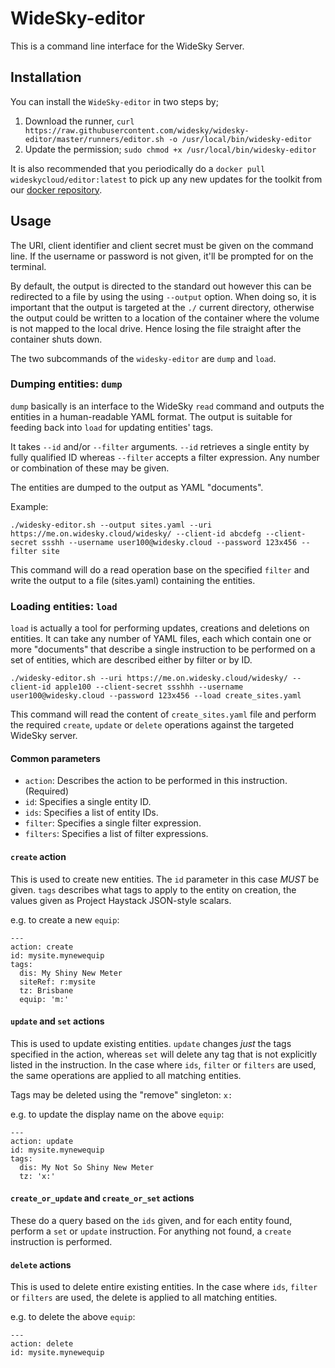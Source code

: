 # WideSky-editor

This is a command line interface for the WideSky Server.

## Installation

You can install the `WideSky-editor` in two steps by;
1. Download the runner, `curl
    https://raw.githubusercontent.com/widesky/widesky-editor/master/runners/editor.sh
    -o /usr/local/bin/widesky-editor`
2. Update the permission; `sudo chmod +x /usr/local/bin/widesky-editor`
 
It is also recommended that you periodically do a `docker pull wideskycloud/editor:latest`
to pick up any new updates for the toolkit from our [docker repository](https://hub.docker.com/repository/docker/wideskycloud/editor).

## Usage

The URI, client identifier and client secret must be given on the command line.
If the username or password is not given, it'll be prompted for on the terminal.

By default, the output is directed to the standard out however this can be
redirected to a file by using the using `--output` option. When doing so, it is
important that the output is targeted at the `./` current directory, otherwise
the output could be written to a location of the container where the volume
is not mapped to the local drive. Hence losing the file straight after the container
shuts down.

The two subcommands of the `widesky-editor` are `dump` and `load`.

### Dumping entities: `dump`

`dump` basically is an interface to the WideSky `read` command and outputs
the entities in a human-readable YAML format.  The output is suitable for
feeding back into `load` for updating entities' tags.

It takes `--id` and/or `--filter` arguments.  `--id` retrieves a single entity
by fully qualified ID whereas `--filter` accepts a filter expression.  Any
number or combination of these may be given.

The entities are dumped to the output as YAML "documents".

Example:
```
./widesky-editor.sh --output sites.yaml --uri https://me.on.widesky.cloud/widesky/ --client-id abcdefg --client-secret ssshh --username user100@widesky.cloud --password 123x456 --filter site 
```

This command will do a read operation base on the specified `filter` and write the output to a file (sites.yaml) containing the entities.

### Loading entities: `load`

`load` is actually a tool for performing updates, creations and deletions on
entities.  It can take any number of YAML files, each which contain one or more
"documents" that describe a single instruction to be performed on a set of
entities, which are described either by filter or by ID.

```
./widesky-editor.sh --uri https://me.on.widesky.cloud/widesky/ --client-id apple100 --client-secret ssshhh --username user100@widesky.cloud --password 123x456 --load create_sites.yaml 
```

This command will read the content of `create_sites.yaml` file and perform the required `create`, `update` or `delete` operations against the targeted WideSky server.

#### Common parameters

* `action`: Describes the action to be performed in this instruction. (Required)
* `id`: Specifies a single entity ID.
* `ids`: Specifies a list of entity IDs.
* `filter`: Specifies a single filter expression.
* `filters`: Specifies a list of filter expressions.

#### `create` action

This is used to create new entities.  The `id` parameter in this case *MUST* be
given.  `tags` describes what tags to apply to the entity on creation, the
values given as Project Haystack JSON-style scalars.

e.g. to create a new `equip`:
```
---
action: create
id: mysite.mynewequip
tags:
  dis: My Shiny New Meter
  siteRef: r:mysite
  tz: Brisbane
  equip: 'm:'
```

#### `update` and `set` actions

This is used to update existing entities.  `update` changes *just* the tags
specified in the action, whereas `set` will delete any tag that is not
explicitly listed in the instruction.  In the case where `ids`, `filter` or
`filters` are used, the same operations are applied to all matching entities.

Tags may be deleted using the "remove" singleton: `x:`

e.g. to update the display name on the above `equip`:
```
---
action: update
id: mysite.mynewequip
tags:
  dis: My Not So Shiny New Meter
  tz: 'x:'
```

#### `create_or_update` and `create_or_set` actions

These do a query based on the `ids` given, and for each entity found, perform a
`set` or `update` instruction.  For anything not found, a `create` instruction
is performed.

#### `delete` actions

This is used to delete entire existing entities.  In the case where `ids`,
`filter` or `filters` are used, the delete is applied to all matching entities.

e.g. to delete the above `equip`:
```
---
action: delete
id: mysite.mynewequip
```



